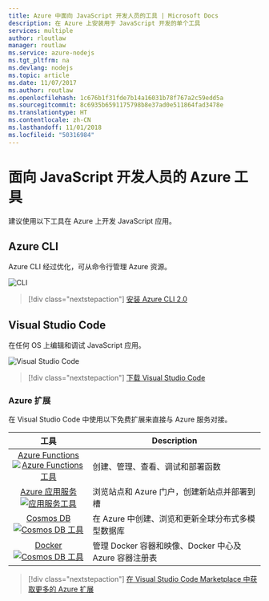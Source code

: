 ```yaml
---
title: Azure 中面向 JavaScript 开发人员的工具 | Microsoft Docs
description: 在 Azure 上安装用于 JavaScript 开发的单个工具
services: multiple
author: rloutlaw
manager: routlaw
ms.service: azure-nodejs
ms.tgt_pltfrm: na
ms.devlang: nodejs
ms.topic: article
ms.date: 11/07/2017
ms.author: routlaw
ms.openlocfilehash: 1c676b1f31fde7b14a16031b78f767a2c59edd5a
ms.sourcegitcommit: 8c6935b6591175798b8e37ad0e511864fad3478e
ms.translationtype: HT
ms.contentlocale: zh-CN
ms.lasthandoff: 11/01/2018
ms.locfileid: "50316984"
---
```

# <a name="azure-tools-for-javascript-developers"></a>面向 JavaScript 开发人员的 Azure 工具
建议使用以下工具在 Azure 上开发 JavaScript 应用。

## <a name="azure-cli"></a>Azure CLI
Azure CLI 经过优化，可从命令行管理 Azure 资源。

![CLI](media/node-azure-tools/cli.png)
 
> [!div class="nextstepaction"]
> [安装 Azure CLI 2.0](https://docs.microsoft.com/cli/azure/install-az-cli2)

## <a name="visual-studio-code"></a>Visual Studio Code
在任何 OS 上编辑和调试 JavaScript 应用。

![Visual Studio Code](media/node-azure-tools/vs-code.png)

> [!div class="nextstepaction"]
> [下载 Visual Studio Code](https://code.visualstudio.com)

### <a name="azure-extensions"></a>Azure 扩展
在 Visual Studio Code 中使用以下免费扩展来直接与 Azure 服务对接。

| 工具 | Description  |
|:---------:|---------|
| [Azure Functions](https://marketplace.visualstudio.com/items?itemName=ms-azuretools.vscode-azurefunctions) <br> [![Azure Functions 工具](media/node-azure-tools/icon-azure-functions.png)](https://marketplace.visualstudio.com/items?itemName=ms-azuretools.vscode-azurefunctions) | 创建、管理、查看、调试和部署函数|
| [Azure 应用服务](https://marketplace.visualstudio.com/items?itemName=ms-azuretools.vscode-azureappservice) <br> [![应用服务工具](media/node-azure-tools/icon-azure-app-service.png)](https://marketplace.visualstudio.com/items?itemName=ms-azuretools.vscode-azureappservice) | 浏览站点和 Azure 门户，创建新站点并部署到槽 |
| [Cosmos DB](https://marketplace.visualstudio.com/items?itemName=ms-azuretools.vscode-cosmosdb)  <br> [![Cosmos DB 工具](media/node-azure-tools/icon-cosmos-db.png)](https://marketplace.visualstudio.com/items?itemName=ms-azuretools.vscode-cosmosdb)| 在 Azure 中创建、浏览和更新全球分布式多模型数据库 |
| [Docker](https://marketplace.visualstudio.com/items?itemName=formulahendry.docker-explorer)   <br> [![Cosmos DB 工具](media/node-azure-tools/icon-docker.png)](https://marketplace.visualstudio.com/items?itemName=formulahendry.docker-explorer)| 管理 Docker 容器和映像、Docker 中心及 Azure 容器注册表 |

> [!div class="nextstepaction"]
> [在 Visual Studio Code Marketplace 中获取更多的 Azure 扩展](https://marketplace.visualstudio.com/search?term=azure&target=VSCode&category=All%20categories&sortBy=Relevance)